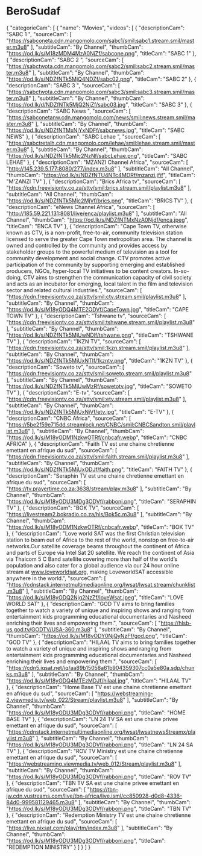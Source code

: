 # BeroSudaf
{
  "categorieCam": [
    {
      "name": "Movies",
      "videos": [
        {
          "descriptionCam": "SABC 1 ",
          "sourceCam": [
            "https://sabconeta.cdn.mangomolo.com/sabc1/smil:sabc1.stream.smil/master.m3u8"
          ],
          "subtitleCam": "By Channel",
          "thumbCam": "https://od.lk/s/M18zMDM4MzA0NjZf/sabcone.png",
          "titleCam": "SABC 1"
        },
        {
          "descriptionCam": "SABC 2 ",
          "sourceCam": [
            "https://sabctwota.cdn.mangomolo.com/sabc2/smil:sabc2.stream.smil/master.m3u8"
          ],
          "subtitleCam": "By Channel",
          "thumbCam": "https://od.lk/s/NDZfNTk5MjQ4NDZf/sabc02.png",
          "titleCam": "SABC 2"
        },
        {
          "descriptionCam": "SABC 3 ",
          "sourceCam": [
            "https://sabctwota.cdn.mangomolo.com/sabc3/smil:sabc3.stream.smil/master.m3u8"
          ],
          "subtitleCam": "By Channel",
          "thumbCam": "https://od.lk/d/NDZfNTk5MjQ2NjZf/sabc03.jpg",
          "titleCam": "SABC 3"
        },
        {
          "descriptionCam": "SABC News ",
          "sourceCam": [
            "https://sabconetanw.cdn.mangomolo.com/news/smil:news.stream.smil/master.m3u8"
          ],
          "subtitleCam": "By Channel",
          "thumbCam": "https://od.lk/s/NDZfNTMxNjYxNDFf/sabcnews.jpg",
          "titleCam": "SABC NEWS"
        },
        {
          "descriptionCam": "SABC Lehae ",
          "sourceCam": [
            "https://sabctretalh.cdn.mangomolo.com/lehae/smil:lehae.stream.smil/master.m3u8"
          ],
          "subtitleCam": "By Channel",
          "thumbCam": "https://od.lk/s/NDZfNTk5Mjc2NzNf/sabcLehae.png",
          "titleCam": "SABC LEHAE"
        },
        {
          "descriptionCam": "MZANZI Channel Africa",
          "sourceCam": [
            "http://145.239.5.177:8080/277/index.m3u8"
          ],
          "subtitleCam": "All Channel",
          "thumbCam": "https://od.lk/s/NDZfNTU4NTc4MDRf/mzanzi.jfif",
          "titleCam": "M'ZANZI TV"
        },
        {
          "descriptionCam": "Brics Africa tv",
          "sourceCam": [
            "https://cdn.freevisiontv.co.za/sttv/smil:brics.stream.smil/playlist.m3u8"
          ],
          "subtitleCam": "All Channel",
          "thumbCam": "https://od.lk/s/NDZfNTk5Mjc2MjVf/brics.png",
          "titleCam": "BRICS TV"
        },
        {
          "descriptionCam": "eNews Channel Africa",
          "sourceCam": [
            "http://185.59.221.131:8081/live/enca/playlist.m3u8"
          ],
          "subtitleCam": "All Channel",
          "thumbCam": "https://od.lk/s/NDZfNTMxNzA0Njdf/enca.jpeg",
          "titleCam": "ENCA TV"
        },
        {
          "descriptionCam": "Cape Town TV, otherwise known as CTV, is a non-profit, free-to-air, community television station licensed to serve the greater Cape Town metropolitan area. The channel is owned and controlled by the community and provides access by stakeholder groups to the powerful medium of television as a tool for community development and social change. CTV promotes active participation of the community by supporting emerging and established producers, NGOs, hyper-local TV initiatives to be content creators. In-so-doing, CTV aims to strengthen the communication capacity of civil society and acts as an incubator for emerging, local talent in the film and television sector and related cultural industries.",
          "sourceCam": [
            "https://cdn.freevisiontv.co.za/sttv/smil:ctv.stream.smil/playlist.m3u8"
          ],
          "subtitleCam": "By Channel",
          "thumbCam": "https://od.lk/s/M18yODQ4MTE2ODVf/CapeTown.jpg",
          "titleCam": "CAPE TOWN TV"
        },
        {
          "descriptionCam": "Tshwane tv",
          "sourceCam": [
            "https://cdn.freevisiontv.co.za/sttv/smil:tshwane.stream.smil/playlist.m3u8"
          ],
          "subtitleCam": "By Channel",
          "thumbCam": "https://od.lk/s/NDZfNTk5MjUwNDlf/tshwane.png",
          "titleCam": "TSHWANE TV"
        },
        {
          "descriptionCam": "1KZN TV",
          "sourceCam": [
            "https://cdn.freevisiontv.co.za/sttv/smil:1kzn.stream.smil/playlist.m3u8"
          ],
          "subtitleCam": "By Channel",
          "thumbCam": "https://od.lk/s/NDZfNTk5MjUxNTlf/1kzntv.png",
          "titleCam": "1KZN TV"
        },
        {
          "descriptionCam": "Soweto tv",
          "sourceCam": [
            "https://cdn.freevisiontv.co.za/sttv/smil:soweto.stream.smil/playlist.m3u8"
          ],
          "subtitleCam": "By Channel",
          "thumbCam": "https://od.lk/s/NDZfNTk5MjUwMzRf/sowetotv.jpg",
          "titleCam": "SOWETO TV"
        },
        {
          "descriptionCam": "E-tv",
          "sourceCam": [
            "https://cdn.freevisiontv.co.za/sttv/smil:etv.stream.smil/playlist.m3u8"
          ],
          "subtitleCam": "By Channel",
          "thumbCam": "https://od.lk/s/NDZfNTk5MjUxNjVf/etv.jpg",
          "titleCam": "E-TV"
        },
        {
          "descriptionCam": "CNBC Africa",
          "sourceCam": [
            "https://5be2f59e715dd.streamlock.net/CNBC/smil:CNBCSandton.smil/playlist.m3u8"
          ],
          "subtitleCam": "By Channel",
          "thumbCam": "https://od.lk/s/M18yODM1NzkwOTRf/cnbcafr.webp",
          "titleCam": "CNBC AFRICA"
        },
        {
          "descriptionCam": "Faith TV est une chaine chretienne emettant en afrique du sud",
          "sourceCam": [
            "https://cdn.freevisiontv.co.za/sttv/smil:faith.stream.smil/playlist.m3u8"
          ],
          "subtitleCam": "By Channel",
          "thumbCam": "https://od.lk/s/NDZfNTk5MjUxODJf/faith.png",
          "titleCam": "FAITH TV"
        },
        {
          "descriptionCam": "Seraphin TV est une chaine chretienne emettant en afrique du sud",
          "sourceCam": [
            "https://tv.prayertime.co.za:3638/stream/play.m3u8"
          ],
          "subtitleCam": "By Channel",
          "thumbCam": "https://od.lk/s/M18yODU3MDg3ODVf/rabboni.png",
          "titleCam": "SERAPHIN TV"
        },
        {
          "descriptionCam": "BOK TV",
          "sourceCam": [
            "https://livestream2.bokradio.co.za/hls/Bok5c.m3u8"
          ],
          "subtitleCam": "By Channel",
          "thumbCam": "https://od.lk/s/M18yODM1NzkwOTRf/cnbcafr.webp",
          "titleCam": "BOK TV"
        },
        {
          "descriptionCam": "Love world SAT was the first Christian television station to beam out of Africa to the rest of the world, nonstop on free-to-air networks.Our satellite coverage beams throughout the continent of Africa and parts of Europe via Intel Sat 20 satellite. We reach the continent of Asia via Thaicom 5 C Band satellite covering more than half of the world’s population and also cater for a global audience via our 24 hour online stream at www.loveworldsat.org, making LoveworldSAT accessible anywhere in the world.",
          "sourceCam": [
            "https://cdnstack.internetmultimediaonline.org/lwsat/lwsat.stream/chunklist.m3u8"
          ],
          "subtitleCam": "By Channel",
          "thumbCam": "https://od.lk/s/M18yODQ2Njg2NzZf/loveWsat.jpeg",
          "titleCam": "LOVE WORLD SAT"
        },
        {
          "descriptionCam": "GOD TV aims to bring families together to watch a variety of unique and inspiring shows and ranging from entertainment kids programming educational documentaries and Nasheed enriching their lives and empowering them.",
          "sourceCam": [
            "https://hlsb-us.god.tv/GODTV/USA-360.m3u8"
          ],
          "subtitleCam": "By Channel",
          "thumbCam": "https://od.lk/s/M18yODY0NjQyNzFf/god.png",
          "titleCam": "GOD TV"
        },
        {
          "descriptionCam": "HILAAL TV aims to bring families together to watch a variety of unique and inspiring shows and ranging from entertainment kids programming educational documentaries and Nasheed enriching their lives and empowering them.",
          "sourceCam": [
            "https://cdn5.iqsat.net/iq/aa89b15058a61b904359307cc0a5e80a.sdp/chunks.m3u8"
          ],
          "subtitleCam": "By Channel",
          "thumbCam": "https://od.lk/s/M18yODQ4MTEzMDJf/hilaal.jpg",
          "titleCam": "HILAAL TV"
        },
        {
          "descriptionCam": "Home Base TV est une chaine chretienne emettant en afrique du sud",
          "sourceCam": [
            "https://webstreaming-2.viewmedia.tv/web_022/Stream/playlist.m3u8"
          ],
          "subtitleCam": "By Channel",
          "thumbCam": "https://od.lk/s/M18yODU3MDg3ODVf/rabboni.png",
          "titleCam": "HOME BASE TV"
        },
        {
          "descriptionCam": "LN 24 TV SA est une chaine privee emettant en afrique du sud",
          "sourceCam": [
            "https://cdnstack.internetmultimediaonline.org/lwsat/lwsatnewsStreamx/playlist.m3u8"
          ],
          "subtitleCam": "By Channel",
          "thumbCam": "https://od.lk/s/M18yODU3MDg3ODVf/rabboni.png",
          "titleCam": "LN 24 SA TV"
        },
        {
          "descriptionCam": "ROV TV Ministry est une chaine chretienne emettant en afrique du sud",
          "sourceCam": [
            "https://webstreaming.viewmedia.tv/web_012/Stream/playlist.m3u8"
          ],
          "subtitleCam": "By Channel",
          "thumbCam": "https://od.lk/s/M18yODU3MDg3ODVf/rabboni.png",
          "titleCam": "ROV TV"
        },
        {
          "descriptionCam": "TBN TV SA est une chaine privee emettant en afrique du sud",
          "sourceCam": [
            "https://tbn-jw.cdn.vustreams.com/live/tbn-africa/live.isml/cc850928-d0d8-4336-84d0-999581129465.m3u8"
          ],
          "subtitleCam": "By Channel",
          "thumbCam": "https://od.lk/s/M18yODU3MDg3ODVf/rabboni.png",
          "titleCam": "TBN TV"
        },
        {
          "descriptionCam": "Redemption Ministry TV est une chaine chretienne emettant en afrique du sud",
          "sourceCam": [
            "https://live.nixsat.com/play/rtm/index.m3u8"
          ],
          "subtitleCam": "By Channel",
          "thumbCam": "https://od.lk/s/M18yODU3MDg3ODVf/rabboni.png",
          "titleCam": "REDEMPTION MINISTRY"
        }
      ]
    }
  ]
}
